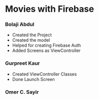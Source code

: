 # Movies with Firebase 

### Bolaji Abdul 
* Created the Project
* Created the model
* Helped for creating Firebase Auth
* Added Screens as ViewController

### Gurpreet Kaur
* Created ViewController Classes
* Done Launch Screen

### Omer C. Sayir
